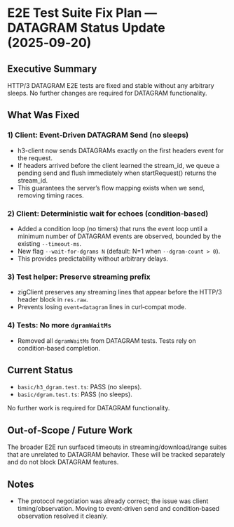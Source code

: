 # E2E Test Suite Fix Plan — DATAGRAM Status Update (2025‑09‑20)

## Executive Summary

HTTP/3 DATAGRAM E2E tests are fixed and stable without any arbitrary sleeps. No further changes are required for DATAGRAM functionality.

## What Was Fixed

### 1) Client: Event‑Driven DATAGRAM Send (no sleeps)
- h3-client now sends DATAGRAMs exactly on the first headers event for the request.
- If headers arrived before the client learned the stream_id, we queue a pending send and flush immediately when startRequest() returns the stream_id.
- This guarantees the server’s flow mapping exists when we send, removing timing races.

### 2) Client: Deterministic wait for echoes (condition‑based)
- Added a condition loop (no timers) that runs the event loop until a minimum number of DATAGRAM events are observed, bounded by the existing `--timeout-ms`.
- New flag `--wait-for-dgrams N` (default: N=1 when `--dgram-count > 0`).
- This provides predictability without arbitrary delays.

### 3) Test helper: Preserve streaming prefix
- zigClient preserves any streaming lines that appear before the HTTP/3 header block in `res.raw`.
- Prevents losing `event=datagram` lines in curl‑compat mode.

### 4) Tests: No more `dgramWaitMs`
- Removed all `dgramWaitMs` from DATAGRAM tests. Tests rely on condition‑based completion.

## Current Status

- `basic/h3_dgram.test.ts`: PASS (no sleeps).
- `basic/dgram.test.ts`: PASS (no sleeps).

No further work is required for DATAGRAM functionality.

## Out‑of‑Scope / Future Work

The broader E2E run surfaced timeouts in streaming/download/range suites that are unrelated to DATAGRAM behavior. These will be tracked separately and do not block DATAGRAM features.

## Notes

- The protocol negotiation was already correct; the issue was client timing/observation. Moving to event‑driven send and condition‑based observation resolved it cleanly.
